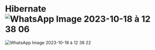 # Hibernate![WhatsApp Image 2023-10-18 à 12 38 06](https://github.com/KasbiMohammed/Hibernate/assets/147922729/ea5abda5-5a49-44c3-8c94-1848b529edff)
![WhatsApp Image 2023-10-18 à 12 38 22](https://github.com/KasbiMohammed/Hibernate/assets/147922729/a81bc6fd-d096-472d-b599-cec6e38bf18a)
